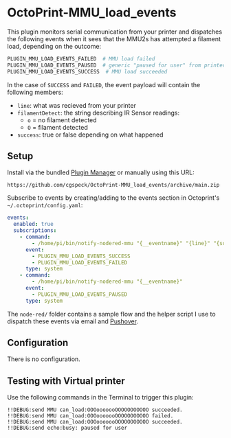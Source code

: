 # OctoPrint-MMU_load_events

This plugin monitors serial communication from your printer and dispatches the following events when it sees that the MMU2s has attempted a filament load, depending on the outcome:

```python
PLUGIN_MMU_LOAD_EVENTS_FAILED  # MMU load failed
PLUGIN_MMU_LOAD_EVENTS_PAUSED  # generic "paused for user" from printer
PLUGIN_MMU_LOAD_EVENTS_SUCCESS  # MMU load succeeded
```

In the case of `SUCCESS` and `FAILED`, the event payload will contain the following members:

- `line`: what was recieved from your printer
- `filamentDetect`: the string describing IR Sensor readings:
  - `o` = no filament detected
  - `O` = filament detected
- `success`: true or false depending on what happened

## Setup

Install via the bundled [Plugin Manager](https://docs.octoprint.org/en/master/bundledplugins/pluginmanager.html)
or manually using this URL:

    https://github.com/cgspeck/OctoPrint-MMU_load_events/archive/main.zip

Subscribe to events by creating/adding to the events section in Octoprint's `~/.octoprint/config.yaml`:

```yaml
events:
  enabled: true
  subscriptions:
    - command:
        - /home/pi/bin/notify-nodered-mmu "{__eventname}" "{line}" "{success}" "{filamentDetect}"
      event:
        - PLUGIN_MMU_LOAD_EVENTS_SUCCESS
        - PLUGIN_MMU_LOAD_EVENTS_FAILED
      type: system
    - command:
        - /home/pi/bin/notify-nodered-mmu "{__eventname}"
      event:
        - PLUGIN_MMU_LOAD_EVENTS_PAUSED
      type: system
```

The `node-red/` folder contains a sample flow and the helper script I use to dispatch these events via email and [Pushover](https://pushover.net/).

## Configuration

There is no configuration.

## Testing with Virtual printer

Use the following commands in the Terminal to trigger this plugin:

```
!!DEBUG:send MMU can_load:OOOooooooOOOOOOOOOOO succeeded.
!!DEBUG:send MMU can_load:OOOooooooOOOOOOOOOOO failed.
!!DEBUG:send MMU can_load:OOOooooooOOOOOOOOOOO succeeded.
!!DEBUG:send echo:busy: paused for user
```
